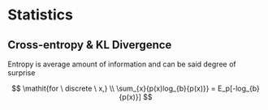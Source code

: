 # Statistics

## Cross-entropy & KL Divergence
Entropy is average amount of information and can be said degree of surprise


$$  \mathit{for \ discrete \ x,} 
\\ \sum_{x}{p(x)log_{b}{p(x)}} = E_p[-log_{b}{p(x)}] $$
